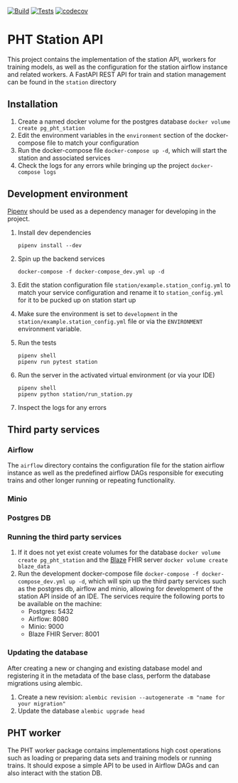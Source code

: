 [![Build](https://github.com/PHT-EU/station-backend/actions/workflows/Build.yml/badge.svg)](https://github.com/PHT-EU/station-backend/actions/workflows/Build.yml)
[![Tests](https://github.com/PHT-EU/station-backend/actions/workflows/tests.yml/badge.svg)](https://github.com/PHT-EU/station-backend/actions/workflows/tests.yml)
[![codecov](https://codecov.io/gh/PHT-Medic/station-backend/branch/master/graph/badge.svg?token=SWJRH1V44S)](https://codecov.io/gh/PHT-Medic/station-backend)

# PHT Station API

This project contains the implementation of the station API, workers for training models, as well as the configuration
for the station airflow instance and related workers. A FastAPI REST API for train and station management can be found
in the `station` directory

## Installation

1. Create a named docker volume for the postgres database `docker volume create pg_pht_station`
1. Edit the environment variables in the `environment` section of the docker-compose file to match your configuration
1. Run the docker-compose file `docker-compose up -d`, which will start the station and associated services
1. Check the logs for any errors while bringing up the project `docker-compose logs`

## Development environment

[Pipenv](https://pipenv.pypa.io/en/latest/) should be used as a dependency manager for developing in the project.

1. Install dev dependencies
   ```shell
   pipenv install --dev
   ```

2. Spin up the backend services
   ```shell
   docker-compose -f docker-compose_dev.yml up -d
   ```
3. Edit the station configuration file `station/example.station_config.yml` to match your service configuration and
   rename it to `station_config.yml` for it to be pucked up on station start up
4. Make sure the environment is set to `development` in the `station/example.station_config.yml` file or via the
   `ENVIRONMENT` environment variable.
5. Run the tests
   ```shell
   pipenv shell
   pipenv run pytest station
   ```
6. Run the server in the activated virtual environment (or via your IDE)
   ```shell
   pipenv shell
   pipenv python station/run_station.py
   ```
7. Inspect the logs for any errors

## Third party services

### Airflow

The `airflow` directory contains the configuration file for the station airflow instance as well as the predefined
airflow DAGs responsible for executing trains and other longer running or repeating functionality.

### Minio

### Postgres DB

### Running the third party services

1. If it does not yet exist create volumes for the database `docker volume create pg_pht_station` and the
   [Blaze](https://github.com/samply/blaze) FHIR server `docker volume create blaze_data`
1. Run the development docker-compose file `docker-compose -f docker-compose_dev.yml up -d`, which will spin up the
   third party services such as the postgres db, airflow and minio, allowing for development of the station API inside
   of an IDE. The services require the following ports to be available on the machine:
    - Postgres: 5432
    - Airflow: 8080
    - Minio: 9000
    - Blaze FHIR Server: 8001

### Updating the database

After creating a new or changing and existing database model and registering it in the metadata of the base class,
perform the database migrations using alembic.

1. Create a new revision: `alembic revision --autogenerate -m "name for your migration"`
2. Update the database `alembic upgrade head`


## PHT worker

The PHT worker package contains implementations high cost operations such as loading or preparing data sets and training
models or running trains. It should expose a simple API to be used in Airflow DAGs and can also interact with the
station DB.


   
